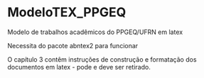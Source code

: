 # ModeloTEX_PPGEQ
Modelo de trabalhos acadêmicos do PPGEQ/UFRN em latex

Necessita do pacote abntex2 para funcionar

O capítulo 3 contêm instruções de construção e formatação dos documentos em latex - pode e deve ser retirado.

